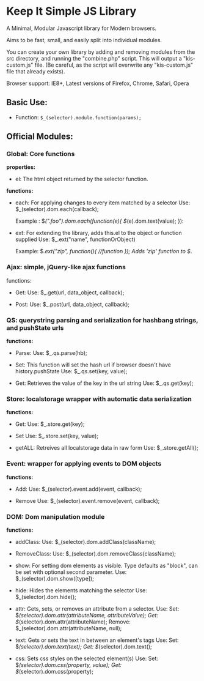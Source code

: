 # Keep It Simple JS Library #

A Minimal, Modular Javascript library for Modern browsers.

Aims to be fast, small, and easily split into individual modules. 

You can create your own library by adding and removing modules from the 
src directory, and running the "combine.php" script. This will output a 
"kis-custom.js" file. (Be careful, as the script will overwrite any "kis-custom.js"
file that already exists).

Browser support: IE8+, Latest versions of Firefox, Chrome, Safari, Opera

## Basic Use: ##

* Function:	`$_(selector).module.function(params);`

## Official Modules: ##
### Global: Core functions  ###
	
**properties:**

* el: The html object returned by the selector function.

**functions:**
			
* each: For applying changes to every item matched by a selector
	Use:
		 $_(selector).dom.each(callback);
		 	
	Example : $_(".foo").dom.each(function(e){
			$_(e).dom.text(value);
		}):
				  
* ext: For extending the library, adds this.el to the object or function supplied
	Use: $_.ext("name", functionOrObject)
		
	Example: $_.ext("zip", function(){ //function });
		Adds 'zip' function to $_.
		

### Ajax: simple, jQuery-like ajax functions ###

functions:
	
* Get: 
	Use:
	    $_.get(url, data_object, callback);

* Post:
	Use:
	    $_.post(url, data_object, callback);
			
### QS: querystring parsing and serialization for hashbang strings, and pushState urls ###
	
**functions:**
	
* Parse:
	Use:
	    $_.qs.parse(hb);

* Set: This function will set the hash url if browser doesn't have history.pushState
	Use:
	    $_.qs.set(key, value);

* Get: Retrieves the value of the key in the url string
	Use:
	    $_.qs.get(key);
			    
### Store: localstorage wrapper with automatic data serialization ###

**functions:**

* Get:
	Use:
		$_.store.get(key);

* Set
	Use:
		$_.store.set(key, value);
		
* getALL: Retreives all localstorage data in raw form
	Use:
		$_.store.getAll();
			
				
### Event: wrapper for applying events to DOM objects ###

**functions:** 

* Add: 
	Use:
	    $_(selector).event.add(event, callback);
	    
* Remove
	Use:
	    $_(selector).event.remove(event, callback);
			    
### DOM: Dom manipulation module ###

**functions:** 

* addClass: 
	Use:
	    $_(selector).dom.addClass(className);
	    
* RemoveClass:
	Use:
	    $_(selector).dom.removeClass(className);
	 	
* show: For setting dom elements as visible. Type defaults as "block", can be set with optional second parameter.
	Use:
		$_(selector).dom.show([type]);
		
* hide: Hides the elements matching the selector
	Use:
		$_(selector).dom.hide();
		
* attr: Gets, sets, or removes an attribute from a selector. 
	Use:
		Set: $_(selector).dom.attr(attributeName, attributeValue);
		Get: $_(selector).dom.attr(attributeName);
		Remove: $_(selector).dom.attr(attributeName, null);
		
* text: Gets or sets the text in between an element's tags
	Use:
		Set: $_(selector).dom.text(text);
		Get: $_(selector).dom.text();

* css: Sets css styles on the selected element(s)
	Use:
		Set: $_(selector).dom.css(property, value);
		Get: $_(selector).dom.css(property);
		
				
	
	
	
